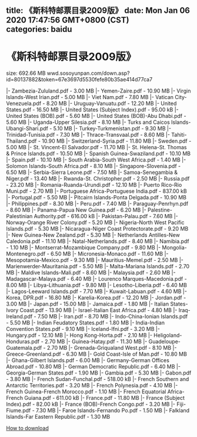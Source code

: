 
title: 《斯科特邮票目录2009版》
date: Mon Jan 06 2020 17:47:56 GMT+0800 (CST)    
categories: baidu
---

# 《斯科特邮票目录2009版》
size: 692.66 MB
 wwd.sosoyunpan.com/down.asp?id=80137882&token=67e3697d5530fefe80b35ae414d77ca7
 
|- Zambezia-Zululand.pdf - 3.00 MB
|- Yemen-Zaire.pdf - 10.90 MB
|- Virgin Islands-West Irian.pdf - 5.00 MB
|- Viet Nam.pdf - 7.80 MB
|- Vatican City-Venezuela.pdf - 8.20 MB
|- Uruguay-Vanuatu.pdf - 12.20 MB
|- United States.pdf - 16.50 MB
|- United States (Subject Index).pdf - 95.00 kB
|- United States (BOB).pdf - 5.60 MB
|- United States (BOB)-Abu Dhabi.pdf - 5.60 MB
|- Uganda-Upper Silesia.pdf - 8.10 MB
|- Turks and Caicos Islands-Ubangi-Shari.pdf - 5.10 MB
|- Turkey-Turkmenistan.pdf - 9.30 MB
|- Trinidad-Tunisia.pdf - 7.30 MB
|- Thrace-Transvaal.pdf - 8.60 MB
|- Tahiti-Thailand.pdf - 10.90 MB
|- Switzerland-Syria.pdf - 11.80 MB
|- Sweden.pdf - 5.00 MB
|- St. Vincent-El Salvador.pdf - 11.70 MB
|- St. Helena-St. Thomas & Prince Islands.pdf - 10.50 MB
|- Spanish Guinea-Swaziland.pdf - 10.10 MB
|- Spain.pdf - 10.10 MB
|- South Arabia-South West Africa.pdf - 1.40 MB
|- Solomon Islands-South Africa.pdf - 8.10 MB
|- Singapore-Slovenia.pdf - 6.50 MB
|- Serbia-Sierra Leone.pdf - 7.50 MB
|- Samoa-Senegambia & Niger.pdf - 13.40 MB
|- Rwanda-St. Christopher.pdf - 2.50 MB
|- Russia.pdf - 23.20 MB
|- Romania-Ruanda-Urundi.pdf - 12.10 MB
|- Puerto Rico-Rio Muni.pdf - 2.70 MB
|- Portuguese Africa-Portuguese India.pdf - 837.00 kB
|- Portugal.pdf - 5.50 MB
|- Pitcairn Islands-Ponta Delgada.pdf - 10.90 MB
|- Philippines.pdf - 8.30 MB
|- Peru.pdf - 7.40 MB
|- Paraguay-Penrhyn.pdf - 8.60 MB
|- Panama-Papua New Guinea.pdf - 6.20 MB
|- Palestine-Palestinian Authority.pdf - 616.00 kB
|- Pakistan-Palau.pdf - 7.60 MB
|- Norway-Orange River Colony.pdf - 5.20 MB
|- Nigeria-North West Pacific Islands.pdf - 5.30 MB
|- Nicaragua-Niger Coast Protectorate.pdf - 9.20 MB
|- New Guinea-New Zealand.pdf - 5.30 MB
|- Netherlands Antilles-New Caledonia.pdf - 11.10 MB
|- Natal-Netherlands.pdf - 8.40 MB
|- Namibia.pdf - 1.10 MB
|- Montserrat-Mozambique Company.pdf - 9.80 MB
|- Mongolia-Montenegro.pdf - 6.50 MB
|- Micronesia-Monaco.pdf - 11.60 MB
|- Mesopotamia-Mexico.pdf - 9.30 MB
|- Mauritius-Memel.pdf - 2.50 MB
|- Marienwerder-Mauritania.pdf - 5.50 MB
|- Malta-Mariana Islands.pdf - 2.70 MB
|- Maldive Islands-Mali.pdf - 8.60 MB
|- Malaysia.pdf - 2.60 MB
|- Madagascar-Malaya.pdf - 6.40 MB
|- Lourenco Marques-Macedonia.pdf - 8.00 MB
|- Libya-Lithuania.pdf - 9.80 MB
|- Lesotho-Liberia.pdf - 6.40 MB
|- Lagos-Leeward Islands.pdf - 7.70 MB
|- Kuwait-Labuan.pdf - 4.60 MB
|- Korea, DPR.pdf - 16.80 MB
|- Karelia-Korea.pdf - 12.20 MB
|- Jordan.pdf - 3.00 MB
|- Japan.pdf - 15.00 MB
|- Jamaica.pdf - 1.80 MB
|- Italian States-Ivory Coast.pdf - 13.90 MB
|- Israel-Italian East Africa.pdf - 4.80 MB
|- Iraq-Ireland.pdf - 7.50 MB
|- Iran.pdf - 8.70 MB
|- Indo-China-Ionian Islands.pdf - 5.50 MB
|- Indian Feudatory States.pdf - 1.80 MB
|- India-Indian Convention States.pdf - 9.10 MB
|- Iceland-Ifni.pdf - 3.20 MB
|- Hungary.pdf - 12.10 MB
|- Hong Kong-Horta.pdf - 2.10 MB
|- Heligoland-Honduras.pdf - 2.70 MB
|- Guinea-Hatay.pdf - 11.30 MB
|- Guadeloupe-Guatemala.pdf - 2.70 MB
|- Grenada-Griqualand West.pdf - 8.10 MB
|- Greece-Greenland.pdf - 6.30 MB
|- Gold Coast-Isle of Man.pdf - 10.80 MB
|- Ghana-Gilbert Islands.pdf - 6.00 MB
|- Germany-German Offices Abroad.pdf - 10.80 MB
|- German Democratic Republic.pdf - 6.40 MB
|- Georgia-German States.pdf - 1.90 MB
|- Gambia.pdf - 5.30 MB
|- Gabon.pdf - 3.80 MB
|- French Sudan-Funchal.pdf - 518.00 kB
|- French Southern and Antarctic Territories.pdf - 3.20 MB
|- French Polynesia.pdf - 4.10 MB
|- French Guinea-French Morocco.pdf - 1.10 MB
|- French Equatorial Africa-French Guiana.pdf - 611.00 kB
|- France.pdf - 11.80 MB
|- France (Subject Index).pdf - 82.00 kB
|- France (BOB)-French Congo.pdf - 3.20 MB
|- Fiji-Fiume.pdf - 7.30 MB
|- Faroe Islands-Fernando Po.pdf - 1.50 MB
|- Falkland Islands-Far Eastern Republic.pdf - 1.30 MB

[How to download](https://bpcam.bemobtrk.com/go/2ceec3aa-1ca2-46d6-b9ff-aaa5c184517c?jno=270)